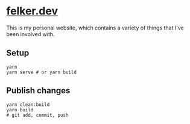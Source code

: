 # [felker.dev](https://felker.dev)

This is my personal website, which contains a variety of things that I've been involved with.

## Setup
```
yarn
yarn serve # or yarn build
```

## Publish changes
```
yarn clean:build
yarn build
# git add, commit, push
```

